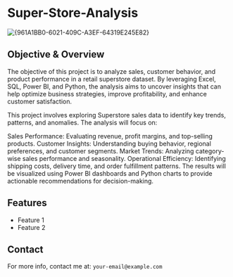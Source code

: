 # Super-Store-Analysis
![{961A1BB0-6021-409C-A3EF-64319E245E82}](https://github.com/user-attachments/assets/117d900f-47ff-46e4-9a3a-d1ab46c01ca3)




## Objective & Overview
The objective of this project is to analyze sales, customer behavior, and product performance in a retail superstore dataset. By leveraging Excel, SQL, Power BI, and Python, the analysis aims to uncover insights that can help optimize business strategies, improve profitability, and enhance customer satisfaction.

This project involves exploring Superstore sales data to identify key trends, patterns, and anomalies. The analysis will focus on:

Sales Performance: Evaluating revenue, profit margins, and top-selling products.
Customer Insights: Understanding buying behavior, regional preferences, and customer segments.
Market Trends: Analyzing category-wise sales performance and seasonality.
Operational Efficiency: Identifying shipping costs, delivery time, and order fulfillment patterns.
The results will be visualized using Power BI dashboards and Python charts to provide actionable recommendations for decision-making.

## Features
- Feature 1  
- Feature 2  

## Contact
For more info, contact me at: `your-email@example.com`
